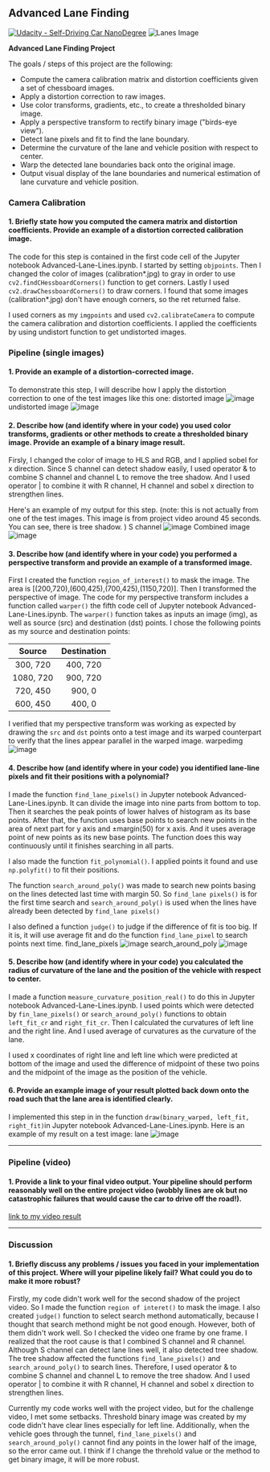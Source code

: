 
## Advanced Lane Finding
[![Udacity - Self-Driving Car NanoDegree](https://s3.amazonaws.com/udacity-sdc/github/shield-carnd.svg)](http://www.udacity.com/drive)
![Lanes Image](./examples/example_output.jpg)



**Advanced Lane Finding Project**

The goals / steps of this project are the following:

* Compute the camera calibration matrix and distortion coefficients given a set of chessboard images.
* Apply a distortion correction to raw images.
* Use color transforms, gradients, etc., to create a thresholded binary image.
* Apply a perspective transform to rectify binary image ("birds-eye view").
* Detect lane pixels and fit to find the lane boundary.
* Determine the curvature of the lane and vehicle position with respect to center.
* Warp the detected lane boundaries back onto the original image.
* Output visual display of the lane boundaries and numerical estimation of lane curvature and vehicle position.



### Camera Calibration

#### 1. Briefly state how you computed the camera matrix and distortion coefficients. Provide an example of a distortion corrected calibration image.


The code for this step is contained in the first code cell of the Jupyter notebook Advanced-Lane-Lines.ipynb. I started by setting `objpoints`. Then I changed the color of images (calibration*.jpg) to gray in order to use `cv2.findCHessboardCorners()` function to get corners. Lastly I used `cv2.drawChessboardCorners()` to draw corners. I found that some images (calibration*.jpg) don't have enough corners, so the ret returned false. 

I used corners as my `imgpoints` and used `cv2.calibrateCamera` to compute the camera calibration and distortion coefficients. I applied the coefficients by using undistort function to get undistorted images.
 


### Pipeline (single images)

#### 1. Provide an example of a distortion-corrected image.

To demonstrate this step, I will describe how I apply the distortion correction to one of the test images like this one:
distorted image
![image](./camera_cal/calibration1.jpg)
undistorted image
![image](./output_images/calibration1.jpg)


#### 2. Describe how (and identify where in your code) you used color transforms, gradients or other methods to create a thresholded binary image.  Provide an example of a binary image result.

Firsly, I changed the color of image to HLS and RGB, and I applied sobel for x direction. Since S channel can detect shadow easily, I used operator & to combine S channel and channel L to remove the tree shadow. And I used operator | to combine it with R channel, H channel and sobel x direction to strengthen lines.

 Here's an example of my output for this step.  (note: this is not actually from one of the test images. This image is from project video around 45 seconds. You can see, there is tree shadow. )
S channel
![image](./output_images/imgcombined.jpg)
Combined image
![image](./output_images/imgcombined.jpg)

#### 3. Describe how (and identify where in your code) you performed a perspective transform and provide an example of a transformed image.
First I created the function `region_of_interest()` to mask the image. The area is [(200,720),(600,425),(700,425),(1150,720)]. Then I transformed the perspective of image.
The code for my perspective transform includes a function called `warper()` the fifth code cell of Jupyter notebook Advanced-Lane-Lines.ipynb. The `warper()` function takes as inputs an image (img), as well as source (src) and destination (dst) points. I chose the following points as my source and destination points:

| Source        | Destination   | 
|:-------------:|:-------------:| 
| 300, 720      | 400, 720      | 
| 1080, 720     | 900, 720      |
| 720, 450      | 900, 0        |
| 600, 450      | 400, 0        |

I verified that my perspective transform was working as expected by drawing the `src` and `dst` points onto a test image and its warped counterpart to verify that the lines appear parallel in the warped image.
warpedimg
![image](./output_images/warpedimg.jpg)

#### 4. Describe how (and identify where in your code) you identified lane-line pixels and fit their positions with a polynomial?

I made the function `find_lane_pixels()` in Jupyter notebook Advanced-Lane-Lines.ipynb. It can divide the image into nine parts from bottom to top. Then it searches the peak points of lower halves of histogram as its base points. After that, the  function uses base points to search new points in the area of next part for y axis and ±margin(50) for x axis. And it uses average point of new points as its new base points. The function does this way continuously until it finishes searching in all parts.

I also made the function `fit_polynomial()`. I applied points it found and use `np.polyfit()` to fit their positions.

The function `search_around_poly()` was made to search new points basing on the lines detected last time with margin 50. So `find_lane pixels()` is for the first time search and `search_around_poly()` is used when the lines have already been detected by `find_lane pixels()`

I also defined a function `judge()` to judge if the difference of fit is too big. If it is, it will use average fit and do the function `find_lane_pixel` to search points next time.
find_lane_pixels
![image](./output_images/fit_polynomial.jpg)
search_around_poly
![image](./output_images/search_around_poly.jpg)

#### 5. Describe how (and identify where in your code) you calculated the radius of curvature of the lane and the position of the vehicle with respect to center.

I made a function `measure_curvature_position_real()` to do this in Jupyter notebook Advanced-Lane-Lines.ipynb. I used points which were detected by `fin_lane_pixels()` or `search_around_poly()` functions to obtain `left_fit_cr` and `right_fit_cr`. Then I calculated the curvatures of left line and the right line. And I used average of curvatures as the curvature of the lane.

I used x coordinates of right line and left line which were predicted at bottom of the image and used the difference of midpoint of these two poins and the midpoint of the image as the position of the vehicle.

#### 6. Provide an example image of your result plotted back down onto the road such that the lane area is identified clearly.

I implemented this step in in the function `draw(binary_warped, left_fit, right_fit)`in Jupyter notebook Advanced-Lane-Lines.ipynb.  Here is an example of my result on a test image:
lane
![image](./output_images/lane.jpg)

---

### Pipeline (video)

#### 1. Provide a link to your final video output.  Your pipeline should perform reasonably well on the entire project video (wobbly lines are ok but no catastrophic failures that would cause the car to drive off the road!).

 [link to my video result](./project_video_output.mp4)

---

### Discussion

#### 1. Briefly discuss any problems / issues you faced in your implementation of this project.  Where will your pipeline likely fail?  What could you do to make it more robust?

Firstly, my code didn't work well for the second shadow of the project video. So I made the function `region of interet()` to mask the image. I also created `judge()` function to select search methond automatically, because I thought that search methond might be not good enough. However, both of them didn't work well. So I checked the video one frame by one frame. I realized that the root cause is that I combined S channel and R channel. Although S channel can detect lane lines well, it also detected tree shadow. The tree shadow affected the functions `find_lane_pixels()` and `search_around_poly()` to search lines. Therefore,  I used operator & to combine S channel and channel L to remove the tree shadow. And I used operator | to combine it with R channel, H channel and sobel x direction to strengthen lines.

Currently my code works well with the project video, but for the challenge video, I met some setbacks. Threshold binary image was created by my code didn't have clear lines especially for left line. Additionally, when the vehicle goes through the tunnel, `find_lane_pixels()` and `search_around_poly()` cannot find any points in the lower half of the image, so the error came out. I think if I change the threhold value or the method to get binary image, it will be more robust.
